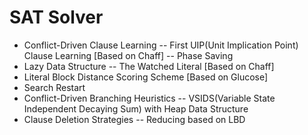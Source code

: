# SAT Solver

- Conflict-Driven Clause Learning
-- First UIP(Unit Implication Point) Clause Learning [Based on Chaff]
-- Phase Saving
- Lazy Data Structure
-- The Watched Literal [Based on Chaff]
- Literal Block Distance Scoring Scheme [Based on Glucose]
- Search Restart
- Conflict-Driven Branching Heuristics
-- VSIDS(Variable State Independent Decaying Sum) with Heap Data Structure
- Clause Deletion Strategies
-- Reducing based on LBD
